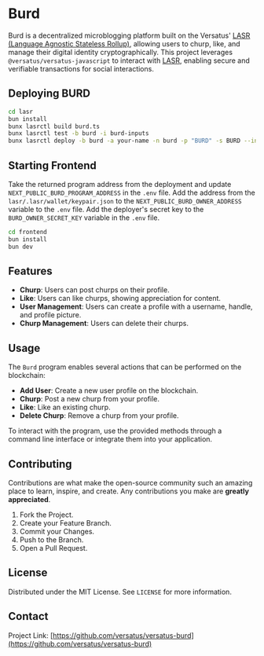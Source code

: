 # Burd

Burd is a decentralized microblogging platform built on the Versatus' [LASR (Language Agnostic Stateless Rollup)](https://versatus.io/blog/introducing-versatus-lasr-the-worlds-first-stateless-rolllup), allowing users to churp, like,  and manage their digital identity cryptographically. This project leverages `@versatus/versatus-javascript` to interact with [LASR](https://versatus.io/blog/introducing-versatus-lasr-the-worlds-first-stateless-rolllup), enabling secure and verifiable transactions for social interactions.

## Deploying BURD 
```bash
cd lasr
bun install
bunx lasrctl build burd.ts
bunx lasrctl test -b burd -i burd-inputs
bunx lasrctl deploy -b burd -a your-name -n burd -p "BURD" -s BURD --initializedSupply 100 -t 100 --txInputs '{"imgUrl":"https://pbs.twimg.com/media/GKuNIgAa4AALDce?format=jpg&name=medium","collection":"burd"}' --createTestFilePath burd-inputs/burd-create.json
```

## Starting Frontend
Take the returned program address from the deployment and update `NEXT_PUBLIC_BURD_PROGRAM_ADDRESS` in the `.env` file.
Add the address from the `lasr/.lasr/wallet/keypair.json` to the `NEXT_PUBLIC_BURD_OWNER_ADDRESS` variable to the `.env` file.
Add the deployer's secret key to the `BURD_OWNER_SECRET_KEY` variable in the `.env` file.

```bash
cd frontend
bun install
bun dev
```

## Features

- **Churp**: Users can post churps on their profile.
- **Like**: Users can like churps, showing appreciation for content.
- **User Management**: Users can create a profile with a username, handle, and profile picture.
- **Churp Management**: Users can delete their churps.

## Usage

The `Burd` program enables several actions that can be performed on the blockchain:

- **Add User**: Create a new user profile on the blockchain.
- **Churp**: Post a new churp from your profile.
- **Like**: Like an existing churp.
- **Delete Churp**: Remove a churp from your profile.

To interact with the program, use the provided methods through a command line interface or integrate them into your application.

## Contributing

Contributions are what make the open-source community such an amazing place to learn, inspire, and create. Any contributions you make are **greatly appreciated**.

1. Fork the Project.
2. Create your Feature Branch.
3. Commit your Changes.
4. Push to the Branch.
5. Open a Pull Request.

## License

Distributed under the MIT License. See `LICENSE` for more information.

## Contact

Project Link: [https://github.com/versatus/versatus-burd](https://github.com/versatus/versatus-burd)
